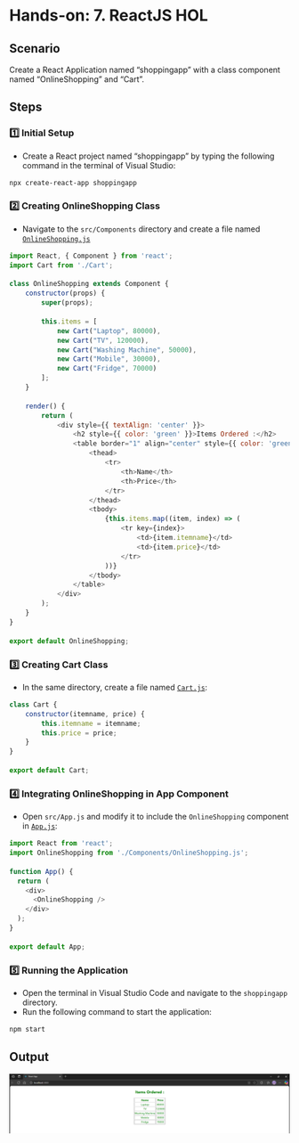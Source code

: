 # Hands-on: 7. ReactJS HOL

## Scenario
Create a React Application named “shoppingapp” with a class component named “OnlineShopping” and “Cart”.

## Steps

### 1️⃣ Initial Setup
* Create a React project named “shoppingapp” by typing the following command in the terminal of Visual Studio:
```bash
npx create-react-app shoppingapp
```

### 2️⃣ Creating OnlineShopping Class
* Navigate to the `src/Components` directory and create a file named [`OnlineShopping.js`](./Code/shoppingapp/src/Components/OnlineShopping.js)
```javascript
import React, { Component } from 'react';
import Cart from './Cart';

class OnlineShopping extends Component {
    constructor(props) {
        super(props);

        this.items = [
            new Cart("Laptop", 80000),
            new Cart("TV", 120000),
            new Cart("Washing Machine", 50000),
            new Cart("Mobile", 30000),
            new Cart("Fridge", 70000)
        ];
    }

    render() {
        return (
            <div style={{ textAlign: 'center' }}>
                <h2 style={{ color: 'green' }}>Items Ordered :</h2>
                <table border="1" align="center" style={{ color: 'green' }}>
                    <thead>
                        <tr>
                            <th>Name</th>
                            <th>Price</th>
                        </tr>
                    </thead>
                    <tbody>
                        {this.items.map((item, index) => (
                            <tr key={index}>
                                <td>{item.itemname}</td>
                                <td>{item.price}</td>
                            </tr>
                        ))}
                    </tbody>
                </table>
            </div>
        );
    }
}

export default OnlineShopping;
```

### 3️⃣ Creating Cart Class
* In the same directory, create a file named [`Cart.js`](./Code/shoppingapp/src/Components/Cart.js):
```javascript
class Cart {
    constructor(itemname, price) {
        this.itemname = itemname;
        this.price = price;
    }
}

export default Cart;
```

### 4️⃣ Integrating OnlineShopping in App Component
* Open `src/App.js` and modify it to include the `OnlineShopping` component in [`App.js`](./Code/shoppingapp/src/App.js):
```javascript
import React from 'react';
import OnlineShopping from './Components/OnlineShopping.js';

function App() {
  return (
    <div>
      <OnlineShopping />
    </div>
  );
}

export default App;
```

### 5️⃣ Running the Application
* Open the terminal in Visual Studio Code and navigate to the `shoppingapp` directory.
* Run the following command to start the application:
```bash
npm start
```

## Output
![Online Shopping App Output](./Output/Output.png)